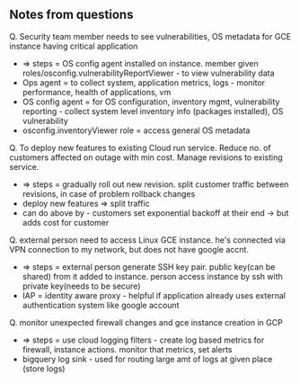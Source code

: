 ## Notes from questions
Q. Security team member needs to see vulnerabilities, OS metadata for GCE instance having critical application 
- => steps = OS config agent installed on instance. member given roles/osconfig.vulnerabilityReportViewer - to view vulnerability data
- Ops agent = to collect system, application metrics, logs - monitor performance, health of applications, vm
- OS config agent = for OS configuration, inventory mgmt, vulnerability reporting - collect system level inventory info (packages installed), OS vulnerability
- osconfig.inventoryViewer role = access general OS metadata

Q. To deploy new features to existing Cloud run service. Reduce no. of customers affected on outage with min cost. Manage revisions to existing service. 
- => steps = gradually roll out new revision. split customer traffic between revisions, in case of problem rollback changes
- deploy new features => split traffic
- can do above by - customers set exponential backoff at their end -> but adds cost for customer

Q. external person need to access Linux GCE instance. he's connected via VPN connection to my network, but does not have google accnt.
- => steps = external person generate SSH key pair. public key(can be shared) from it added to instance. person access instance by ssh with private key(needs to be secure)
- IAP = identity aware proxy - helpful if application already uses external authentication system like google account

Q. monitor unexpected firewall changes and gce instance creation in GCP 
- => steps = use cloud logging filters - create log based metrics for firewall, instance actions. monitor that metrics, set alerts
- bigquery log sink - used for routing large amt of logs at given place (store logs)
